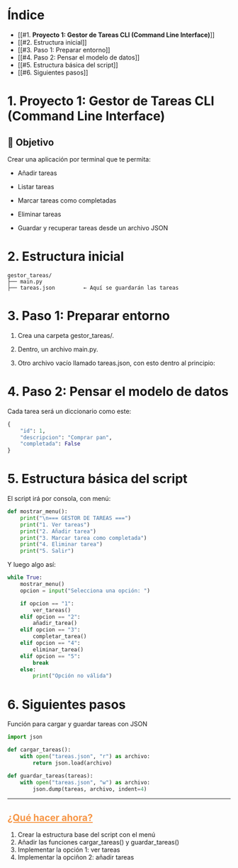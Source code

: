<!--INDICE-->
# Índice

- [[#1. **Proyecto 1: Gestor de Tareas CLI (Command Line Interface)**]]
- [[#2. Estructura inicial]]
- [[#3. Paso 1: Preparar entorno]]
- [[#4. Paso 2: Pensar el modelo de datos]]
- [[#5. Estructura básica del script]]
- [[#6. Siguientes pasos]]
<!--/INDICE-->


# 1. **Proyecto 1: Gestor de Tareas CLI (Command Line Interface)**

   **🎯 Objetivo**
---
  
Crear una aplicación por terminal que te permita:

- Añadir tareas
    
- Listar tareas
    
- Marcar tareas como completadas
    
- Eliminar tareas
    
- Guardar y recuperar tareas desde un archivo JSON

# 2. Estructura inicial

```
gestor_tareas/
├── main.py
├── tareas.json         ← Aquí se guardarán las tareas
```


# 3. Paso 1: Preparar entorno

1. Crea una carpeta gestor_tareas/.
    
2. Dentro, un archivo main.py.
    
3. Otro archivo vacío llamado tareas.json, con esto dentro al principio:

# 4. Paso 2: Pensar el modelo de datos

Cada tarea será un diccionario como este:

```python
{
    "id": 1,
    "descripcion": "Comprar pan",
    "completada": False
}
```

# 5. Estructura básica del script

El script irá por consola, con menú:

```python
def mostrar_menu():
    print("\n=== GESTOR DE TAREAS ===")
    print("1. Ver tareas")
    print("2. Añadir tarea")
    print("3. Marcar tarea como completada")
    print("4. Eliminar tarea")
    print("5. Salir")
```

Y luego algo así:

```python
while True:
    mostrar_menu()
    opcion = input("Selecciona una opción: ")

    if opcion == "1":
        ver_tareas()
    elif opcion == "2":
        añadir_tarea()
    elif opcion == "3":
        completar_tarea()
    elif opcion == "4":
        eliminar_tarea()
    elif opcion == "5":
        break
    else:
        print("Opción no válida")
```

# 6. Siguientes pasos

Función para cargar y guardar tareas con JSON

```python
import json

def cargar_tareas():
    with open("tareas.json", "r") as archivo:
        return json.load(archivo)

def guardar_tareas(tareas):
    with open("tareas.json", "w") as archivo:
        json.dump(tareas, archivo, indent=4)
```

---

<font color="#f79646"><u><font color="#f79646">¿Qué hacer ahora?</font></u></font>
---

1. Crear la estructura base del script con el menú
2. Añadir las funciones cargar_tareas() y guardar_tareas()
3. Implementar la opción 1: ver tareas 
4. Implementar la opciñon 2: añadir tareas

